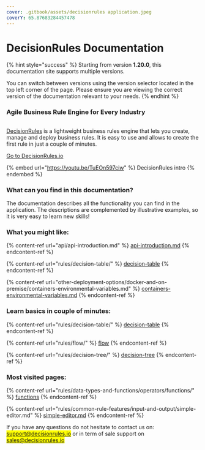 ```yaml
---
cover: .gitbook/assets/decisionrules application.jpeg
coverY: 65.87683284457478
---
```


# DecisionRules Documentation

{% hint style="success" %}
Starting from version **1.20.0**, this documentation site supports multiple versions.

You can switch between versions using the version selector located in the top left corner of the page. Please ensure you are viewing the correct version of the documentation relevant to your needs.
{% endhint %}

### Agile Business Rule Engine for Every Industry

<figure><img src="https://cdn.prod.website-files.com/62038ffc9cd2db6132e3c782/6765552556400b759b7465bc_tab-minified.svg" alt=""><figcaption></figcaption></figure>

[DecisionRules](https://decisionrules.io/) is a lightweight business rules engine that lets you create, manage and deploy business rules. It is easy to use and allows to create the first rule in just a couple of minutes.

[Go to DecisionRules.io](https://decisionrules.io)

{% embed url="https://youtu.be/TuEOn597ciw" %}
DecisionRules intro
{% endembed %}

### What can you find in this documentation?

The documentation describes all the functionality you can find in the application. The descriptions are complemented by illustrative examples, so it is very easy to learn new skills!

### What you might like:

{% content-ref url="api/api-introduction.md" %}
[api-introduction.md](api/api-introduction.md)
{% endcontent-ref %}

{% content-ref url="rules/decision-table/" %}
[decision-table](rules/decision-table/)
{% endcontent-ref %}

{% content-ref url="other-deployment-options/docker-and-on-premise/containers-environmental-variables.md" %}
[containers-environmental-variables.md](other-deployment-options/docker-and-on-premise/containers-environmental-variables.md)
{% endcontent-ref %}

### Learn basics in couple of minutes:

{% content-ref url="rules/decision-table/" %}
[decision-table](rules/decision-table/)
{% endcontent-ref %}

{% content-ref url="rules/flow/" %}
[flow](rules/flow/)
{% endcontent-ref %}

{% content-ref url="rules/decision-tree/" %}
[decision-tree](rules/decision-tree/)
{% endcontent-ref %}

### Most visited pages:

{% content-ref url="rules/data-types-and-functions/operators/functions/" %}
[functions](rules/data-types-and-functions/operators/functions/)
{% endcontent-ref %}

{% content-ref url="rules/common-rule-features/input-and-output/simple-editor.md" %}
[simple-editor.md](rules/common-rule-features/input-and-output/simple-editor.md)
{% endcontent-ref %}

If you have any questions do not hesitate to contact us on: <mark style="color:purple;">support@decisionrules.io</mark> or in term of sale support on <mark style="color:purple;">sales@decisionrules.io</mark>
